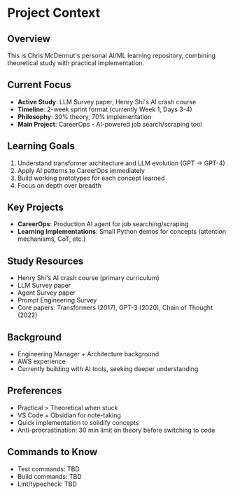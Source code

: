 # Project Context

## Overview
This is Chris McDermut's personal AI/ML learning repository, combining theoretical study with practical implementation.

## Current Focus
- **Active Study**: LLM Survey paper, Henry Shi's AI crash course
- **Timeline**: 2-week sprint format (currently Week 1, Days 3-4)
- **Philosophy**: 30% theory, 70% implementation
- **Main Project**: CareerOps - AI-powered job search/scraping tool

## Learning Goals
1. Understand transformer architecture and LLM evolution (GPT → GPT-4)
2. Apply AI patterns to CareerOps immediately
3. Build working prototypes for each concept learned
4. Focus on depth over breadth

## Key Projects
- **CareerOps**: Production AI agent for job searching/scraping
- **Learning Implementations**: Small Python demos for concepts (attention mechanisms, CoT, etc.)

## Study Resources
- Henry Shi's AI crash course (primary curriculum)
- LLM Survey paper
- Agent Survey paper  
- Prompt Engineering Survey
- Core papers: Transformers (2017), GPT-3 (2020), Chain of Thought (2022)

## Background
- Engineering Manager + Architecture background
- AWS experience
- Currently building with AI tools, seeking deeper understanding

## Preferences
- Practical > Theoretical when stuck
- VS Code + Obsidian for note-taking
- Quick implementation to solidify concepts
- Anti-procrastination: 30 min limit on theory before switching to code

## Commands to Know
- Test commands: TBD
- Build commands: TBD
- Lint/typecheck: TBD